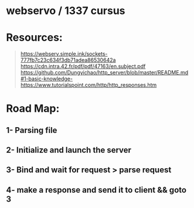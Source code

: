 # webservo / 1337 cursus
# Resources:
  > https://webserv.simple.ink/sockets-777fb7c23c634f3db71adea86530642a
  > https://cdn.intra.42.fr/pdf/pdf/47163/en.subject.pdf 
  > https://github.com/Dungyichao/http_server/blob/master/README.md#1-basic-knowledge-
  > https://www.tutorialspoint.com/http/http_responses.htm
  > 
# Road Map:
## 1- Parsing file 
## 2-  Initialize and launch the server
## 3- Bind and wait for request > parse request
## 4- make a response and send it to client && goto 3


